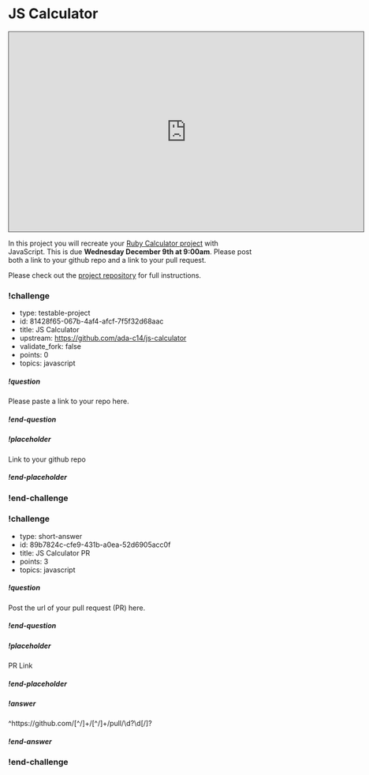 # JS Calculator

<iframe src="https://adaacademy.hosted.panopto.com/Panopto/Pages/Embed.aspx?id=1a10fa73-529b-4c34-9ce5-ac880181db5f&autoplay=false&offerviewer=true&showtitle=true&showbrand=false&start=0&interactivity=all" height="405" width="720" style="border: 1px solid #464646;" allowfullscreen allow="autoplay"></iframe>

In this project you will recreate your [Ruby Calculator project](https://github.com/ada-c14/calculator) with JavaScript.  This is due **Wednesday December 9th at 9:00am**.  Please post both a link to your github repo and a link to your pull request.

Please check out the [project repository](https://github.com/ada-c14/js-calculator) for full instructions.

<!-- >>>>>>>>>>>>>>>>>>>>>> BEGIN CHALLENGE >>>>>>>>>>>>>>>>>>>>>> -->
<!-- Replace everything in square brackets [] and remove brackets  -->

### !challenge

* type: testable-project
* id: 81428f65-067b-4af4-afcf-7f5f32d68aac
* title: JS Calculator
* upstream: https://github.com/ada-c14/js-calculator
* validate_fork: false
* points: 0
* topics: javascript

##### !question

Please paste a link to your repo here.

##### !end-question

##### !placeholder

Link to your github repo

##### !end-placeholder

<!-- other optional sections -->
<!-- !hint - !end-hint (markdown, users can see after a failed attempt) -->
<!-- !rubric - !end-rubric (markdown, instructors can see while scoring a checkpoint) -->
<!-- !explanation - !end-explanation (markdown, students can see after answering correctly) -->

### !end-challenge

<!-- ======================= END CHALLENGE ======================= -->

<!-- >>>>>>>>>>>>>>>>>>>>>> BEGIN CHALLENGE >>>>>>>>>>>>>>>>>>>>>> -->
<!-- Replace everything in square brackets [] and remove brackets  -->

### !challenge

* type: short-answer
* id: 89b7824c-cfe9-431b-a0ea-52d6905acc0f
* title: JS Calculator PR
* points: 3
* topics: javascript

##### !question

Post the url of your pull request (PR) here.

##### !end-question

##### !placeholder

PR Link

##### !end-placeholder

##### !answer

^https:\/\/github\.com\/[^\/]+\/[^\/]+\/pull\/\d?\d[\/]?

##### !end-answer

<!-- other optional sections -->
<!-- !hint - !end-hint (markdown, users can see after a failed attempt) -->
<!-- !rubric - !end-rubric (markdown, instructors can see while scoring a checkpoint) -->
<!-- !explanation - !end-explanation (markdown, students can see after answering correctly) -->

### !end-challenge

<!-- ======================= END CHALLENGE ======================= -->
